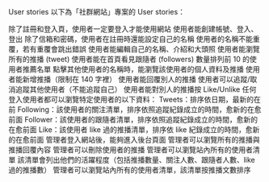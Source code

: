 User stories
以下為「社群網站」專案的 User stories：

除了註冊和登入頁，使用者一定要登入才能使用網站
使用者能創建帳號、登入、登出
除了信箱和密碼，使用者在註冊時還能設定自己的名稱
使用者的名稱不能重覆，若有重覆會跳出錯誤
使用者能編輯自己的名稱、介紹和大頭照
使用者能瀏覽所有的推播 (tweet)
使用者能在首頁看見跟隨者 (followers) 數量排列前 10 的使用者推薦名單
點擊其他使用者的名稱時，能瀏覽該使用者的個人資料及推播
使用者能新增推播（限制在 140 字裡）
使用者能回覆別人的推播
使用者可以追蹤/取消追蹤其他使用者（不能追蹤自己）
使用者能對別人的推播按 Like/Unlike
任何登入使用者都可以瀏覽特定使用者的以下資料：
Tweets：排序依日期，最新的在前
Following：該使用者的關注清單，排序依照追蹤紀錄成立的時間，愈新的在愈前面
Follower：該使用者的跟隨者清單，排序依照追蹤紀錄成立的時間，愈新的在愈前面
Like：該使用者 like 過的推播清單，排序依 like 紀錄成立的時間，愈新的在愈前面
管理者登入網站後，能夠進入後台頁面
管理者可以瀏覽所有的推播與推播回覆內容
管理者可以刪除使用者的推播
管理者可以瀏覽站內所有的使用者清單
該清單會列出他們的活躍程度（包括推播數量、關注人數、跟隨者人數、like 過的推播數）
管理者可以瀏覽站內所有的使用者清單，該清單按推播文數排序
